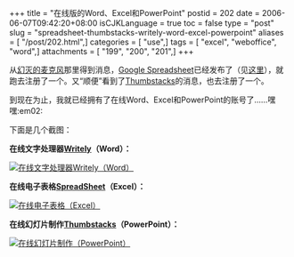 +++
title = "在线版的Word、Excel和PowerPoint"
postid = 202
date = 2006-06-07T09:42:20+08:00
isCJKLanguage = true
toc = false
type = "post"
slug = "spreadsheet-thumbstacks-writely-word-excel-powerpoint"
aliases = [ "/post/202.html",]
categories = [ "use",]
tags = [ "excel", "weboffice", "word",]
attachments = [ "199", "200", "201",]
+++


从[幻灭的麦克风](http://www.kenwong.cn/)那里得到消息，[Google
Spreadsheet](http://Spreadsheets.google.com)已经发布了（见[这里](http://www.kenwong.cn/catalog.asp?tags=spreadsheet)），就跑去注册了一个。又“顺便”看到了[Thumbstacks](http://www.kenwong.cn/post/PowerPoint-online-version-Thumbstacks.html)的消息，也去注册了一个。

到现在为止，我就已经拥有了在线Word、Excel和PowerPoint的账号了……嘿嘿:em02:

下面是几个截图：<!--more-->

**在线文字处理器[Writely](http://www.writely.com)（Word）：**

[![在线文字处理器Writely（Word）](/uploads/2006/06/writely.png)](/uploads/2006/06/writely.png)

**在线电子表格[SpreadSheet](http://Spreadsheets.google.com)（Excel）：**

[![在线电子表格（Excel）](/uploads/2006/06/spreadsheets.png)](/uploads/2006/06/spreadsheets.png)

**在线幻灯片制作[Thumbstacks](http://www.thumbstacks.com/)（PowerPoint）：**

[![在线幻灯片制作（PowerPoint）](/uploads/2006/06/Thumbstacks.png)](/uploads/2006/06/Thumbstacks.png)

